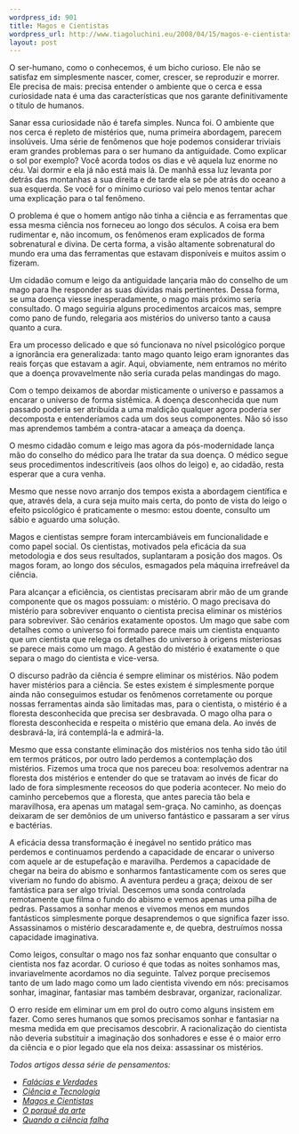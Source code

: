```yaml
--- 
wordpress_id: 901
title: Magos e Cientistas
wordpress_url: http://www.tiagoluchini.eu/2008/04/15/magos-e-cientistas/
layout: post
---
```

O ser-humano, como o conhecemos, é um bicho curioso. Ele não se satisfaz em simplesmente nascer, comer, crescer, se reproduzir e morrer. Ele precisa de mais: precisa entender o ambiente que o cerca e essa curiosidade nata é uma das características que nos garante definitivamente o título de humanos.

Sanar essa curiosidade não é tarefa simples. Nunca foi. O ambiente que nos cerca é repleto de mistérios que, numa primeira abordagem, parecem insolúveis. Uma série de fenômenos que hoje podemos considerar triviais eram grandes problemas para o ser humano da antiguidade. Como explicar o sol por exemplo? Você acorda todos os dias e vê aquela luz enorme no céu. Vai dormir e ela já não está mais lá. De manhã essa luz levanta por detrás das montanhas a sua direita e de tarde ela se põe atrás do oceano a sua esquerda. Se você for o mínimo curioso vai pelo menos tentar achar uma explicação para o tal fenômeno.

O problema é que o homem antigo não tinha a ciência e as ferramentas que essa mesma ciência nos forneceu ao longo dos séculos. A coisa era bem rudimentar e, não incomum, os fenômenos eram explicados de forma sobrenatural e divina. De certa forma, a visão altamente sobrenatural do mundo era uma das ferramentas que estavam disponíveis e muitos assim o fizeram.

Um cidadão comum e leigo da antiguidade lançaria mão do conselho de um mago para lhe responder as suas dúvidas mais pertinentes. Dessa forma, se uma doença viesse inesperadamente, o mago mais próximo seria consultado. O mago seguiria alguns procedimentos arcaicos mas, sempre como pano de fundo, relegaria aos mistérios do universo tanto a causa quanto a cura.

Era um processo delicado e que só funcionava no nível psicológico porque a ignorância era generalizada: tanto mago quanto leigo eram ignorantes das reais forças que estavam a agir. Aqui, obviamente, nem entramos no mérito que a doença provavelmente não seria curada pelas mandingas do mago.

Com o tempo deixamos de abordar misticamente o universo e passamos a encarar o universo de forma sistêmica.  A doença desconhecida que num passado poderia ser atribuída a uma maldição qualquer agora poderia ser decomposta e entenderíamos cada um dos seus componentes. Não só isso mas aprendemos também a contra-atacar a ameaça da doença.

O mesmo cidadão comum e leigo mas agora da pós-modernidade lança mão do conselho do médico para lhe tratar da sua doença. O médico segue seus procedimentos indescritíveis (aos olhos do leigo) e, ao cidadão, resta esperar que a cura venha.

Mesmo que nesse novo arranjo dos tempos exista a abordagem científica e que, através dela, a cura seja muito mais certa, do ponto de vista do leigo o efeito psicológico é praticamente o mesmo: estou doente, consulto um sábio e aguardo uma solução.

Magos e cientistas sempre foram intercambiáveis em funcionalidade e como papel social. Os cientistas, motivados pela eficácia da sua metodologia e dos seus resultados, suplantaram a posição dos magos. Os magos foram, ao longo dos séculos, esmagados pela máquina irrefreável da ciência.

Para alcançar a eficiência, os cientistas precisaram abrir mão de um grande componente que os magos possuiam: o mistério. O mago precisava do mistério para sobreviver enquanto o cientista precisa eliminar os mistérios para sobreviver. São cenários exatamente opostos. Um mago que sabe com detalhes como o universo foi formado parece mais um cientista enquanto que um cientista que relega os detalhes do universo à origens misteriosas se parece mais como um mago. A gestão do mistério é exatamente o que separa o mago do cientista e vice-versa.

O discurso padrão da ciência é sempre eliminar os mistérios. Não podem haver mistérios para a ciência. Se estes existem é simplesmente porque ainda não conseguimos estudar os fenômenos corretamente ou porque nossas ferramentas ainda são limitadas mas, para o cientista, o mistério é a floresta desconhecida que precisa ser desbravada. O mago olha para  o floresta desconhecida e respeita o mistério que emana dela. Ao invés de desbravá-la, irá contemplá-la e admirá-la.

Mesmo que essa constante eliminação dos mistérios nos tenha sido tão útil em termos práticos, por outro lado perdemos a contemplação dos mistérios. Fizemos uma troca que nos pareceu boa: resolvemos adentrar na floresta dos mistérios e entender do que se tratavam ao invés de ficar do lado de fora simplesmente receosos do que poderia acontecer.  No meio do caminho percebemos que a floresta, que antes parecia tão bela e maravilhosa, era apenas um matagal sem-graça. No caminho, as doenças deixaram de ser demônios de um universo fantástico e passaram a ser vírus e bactérias.

A eficácia dessa transformação é inegável no sentido prático mas perdemos e continuamos perdendo a capacidade de encarar o universo com aquele ar de estupefação e maravilha. Perdemos a capacidade de chegar na beira do abismo e sonharmos fantasticamente com os seres que viveriam no fundo do abismo. A aventura perdeu a graça; deixou de ser fantástica para ser algo trivial. Descemos uma sonda controlada remotamente que filma o fundo do abismo e vemos apenas uma pilha de pedras. Passamos a sonhar menos e vivemos menos em mundos fantásticos simplesmente porque desaprendemos o que significa fazer isso. Assassinamos o mistério descaradamente e, de quebra, destruímos nossa capacidade imaginativa.

Como leigos, consultar o mago nos faz sonhar enquanto que consultar o cientista nos faz acordar. O curioso é que todas as noites sonhamos mas, invariavelmente acordamos no dia seguinte. Talvez porque precisemos tanto de um lado mago como um lado cientista vivendo em nós: precisamos sonhar, imaginar, fantasiar mas também desbravar, organizar, racionalizar.

O erro reside em eliminar um em prol do outro como alguns insistem em fazer. Como seres humanos que somos precisamos sonhar e fantasiar na mesma medida em que precisamos descobrir. A racionalização do cientista não deveria substituir a imaginação dos sonhadores e esse é o maior erro da ciência e o pior legado que ela nos deixa: assassinar os mistérios.

<em>Todos artigos dessa série de pensamentos:</em>
<ul>
	<li><a href="http://www.tiagoluchini.eu/2008/04/03/falacias-e-verdades/"><em>Falácias e Verdades</em></a></li>
	<li><a href="http://www.tiagoluchini.eu/2008/04/14/ciencia-e-tecnologia/"><em>Ciência e Tecnologia</em></a></li>
	<li><em><a href="http://www.tiagoluchini.eu/2008/04/15/magos-e-cientistas/">Magos e Cientistas</a></em></li>
	<li><em><a href="http://www.tiagoluchini.eu/2008/04/16/o-porque-da-arte/">O porquê da arte</a></em></li>
	<li><a href="http://www.tiagoluchini.eu/2008/04/17/quando-a-ciencia-falha/"><em>Quando a ciência falha</em></a></li>
</ul>
